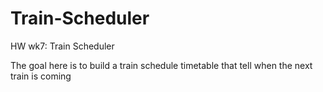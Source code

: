 # Train-Scheduler
HW wk7: Train Scheduler

The goal here is to build a train schedule timetable that tell when the next train is coming
